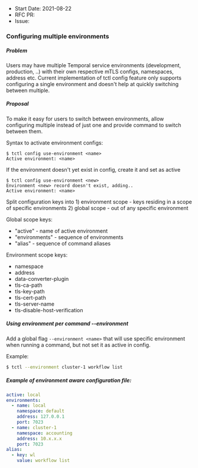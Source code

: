- Start Date: 2021-08-22
- RFC PR:
- Issue:

### Configuring multiple environments

##### Problem

Users may have multiple Temporal service environments (development, production, ..) with their own respective mTLS configs, namespaces, address etc. Current implementation of tctl config feature only supports configuring a single environment and doesn't help at quickly switching between multiple.

##### Proposal

To make it easy for users to switch between environments, allow configuring multiple instead of just one and provide command to switch between them.

Syntax to activate environment configs:

```shellsession
$ tctl config use-environment <name>
Active environment: <name>
```

If the environment doesn't yet exist in config, create it and set as active

```shellsession
$ tctl config use-environment <new>
Environment <new> record doesn't exist, adding..
Active environment: <name>
```

Split configuration keys into 1) environment scope - keys residing in a scope of specific environments 2) global scope - out of any specific environment

Global scope keys:

- "active" - name of active environment
- "environments" - sequence of environments
- "alias" - sequence of command aliases

Environment scope keys:

- namespace
- address
- data-converter-plugin
- tls-ca-path
- tls-key-path
- tls-cert-path
- tls-server-name
- tls-disable-host-verification

##### Using environment per command --environment

Add a global flag `--environment <name>` that will use specific environment when running a command, but not set it as active in config.  

Example:
```bash
$ tctl --environment cluster-1 workflow list
```

##### Example of environment aware configuration file:

```yml
active: local
environments:
  - name: local
    namespace: default
    address: 127.0.0.1
    port: 7023
  - name: cluster-1
    namespace: accounting
    address: 10.x.x.x
    port: 7023
alias:
  - key: wl
    value: workflow list
```
